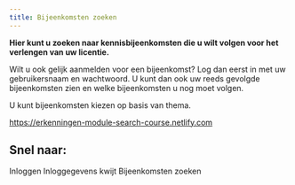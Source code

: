 ```yaml
---
title: Bijeenkomsten zoeken
---
```


**Hier kunt u zoeken naar kennisbijeenkomsten die u wilt volgen voor het verlengen van uw licentie.**

Wilt u ook gelijk aanmelden voor een bijeenkomst? Log dan eerst in met uw gebruikersnaam en wachtwoord. U kunt dan ook uw reeds gevolgde bijeenkomsten zien en welke bijeenkomsten u nog moet volgen.

U kunt bijeenkomsten kiezen op basis van thema.

<module-loader skeleton="=====N####N####N####NN====N---   ========N---   ========N---   ========N---   ===N---   ===N---   ========N---   ========N==NN--      -- -- ---     ----N--------------------------N--------------------------N--------------------------N">https://erkenningen-module-search-course.netlify.com</module-loader>

## Snel naar:

<link-container>
<link-button to="/licenties/welke-licentie-heb-ik-nodig">Inloggen</link-button>
<link-button to="/mijn-bureau-erkenningen/inloggegevens-kwijt">Inloggegevens kwijt</link-button>
<link-button to="https://www.erkenningen.nl/Default.aspx?tabid=132">Bijeenkomsten zoeken</link-button>
</link-container>

